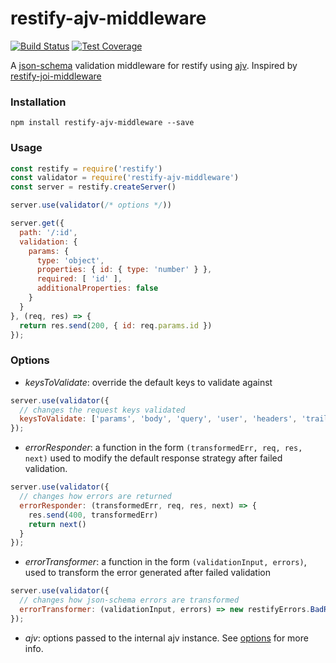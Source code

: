 # restify-ajv-middleware
[![Build Status](https://travis-ci.org/mbroadst/restify-ajv-middleware.svg?branch=master)](https://travis-ci.org/mbroadst/restify-ajv-middleware)
[![Test Coverage](https://codeclimate.com/github/mbroadst/restify-ajv-middleware/badges/coverage.svg)](https://codeclimate.com/github/mbroadst/restify-ajv-middleware/coverage)

A [json-schema](json-schema.org) validation middleware for restify using [ajv](https://github.com/epoberezkin/ajv). Inspired by [restify-joi-middleware](https://github.com/maxnachlinger/restify-joi-middleware)

### Installation
```
npm install restify-ajv-middleware --save
```

### Usage
```javascript
const restify = require('restify')
const validator = require('restify-ajv-middleware')
const server = restify.createServer()

server.use(validator(/* options */))

server.get({
  path: '/:id',
  validation: {
    params: {
      type: 'object',
      properties: { id: { type: 'number' } },
      required: [ 'id' ],
      additionalProperties: false
    }
  }
}, (req, res) => {
  return res.send(200, { id: req.params.id })
});
```

### Options
- _keysToValidate_: override the default keys to validate against
```javascript
server.use(validator({
  // changes the request keys validated
  keysToValidate: ['params', 'body', 'query', 'user', 'headers', 'trailers'],
});
```
- _errorResponder_: a function in the form `(transformedErr, req, res, next)` used to modify the default response strategy after failed validation.
```javascript
server.use(validator({
  // changes how errors are returned
  errorResponder: (transformedErr, req, res, next) => {
    res.send(400, transformedErr)
    return next()
  }
});
```
- _errorTransformer_: a function in the form `(validationInput, errors)`, used to transform the error generated after failed validation
```javascript
server.use(validator({
  // changes how json-schema errors are transformed
  errorTransformer: (validationInput, errors) => new restifyErrors.BadRequestError('Something else'),
});
```
- _ajv_: options passed to the internal ajv instance. See [options](https://github.com/epoberezkin/ajv#options) for more info.
